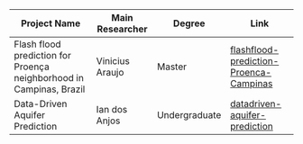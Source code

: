 
|Project Name| Main Researcher | Degree | Link|
|---|---|---|---|
|Flash flood prediction for Proença neighborhood in Campinas, Brazil | Vinicius Araujo| Master | [flashflood-prediction-Proenca-Campinas](https://github.com/datasci4water/flashflood-prediction-Proenca-Campinas)|
|Data-Driven Aquifer Prediction| Ian dos Anjos| Undergraduate | [datadriven-aquifer-prediction](https://github.com/datasci4water/datadriven-aquifer-prediction)|


